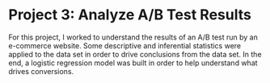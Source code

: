 # Project 3: Analyze A/B Test Results
For this project, I worked to understand the results of an A/B test run by an e-commerce website. 
Some descriptive and inferential statistics were applied to the data set in order to drive conclusions from the data set. 
In the end, a logistic regression model was built in order to help understand what drives conversions.


